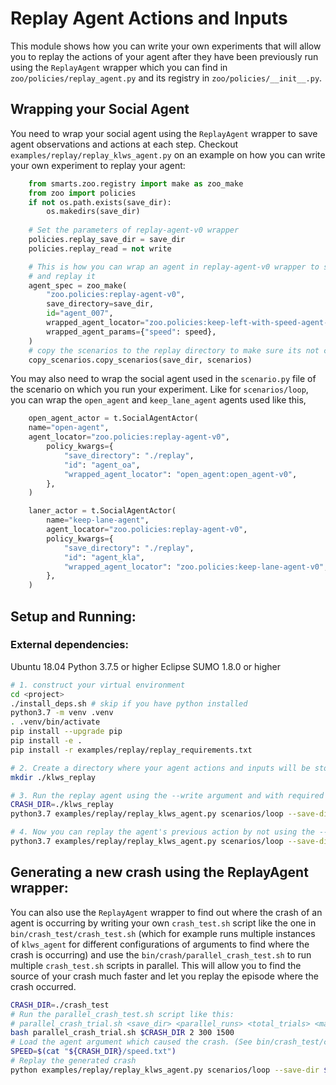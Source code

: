 # Replay Agent Actions and Inputs
This module shows how you can write your own experiments that will allow you to replay the actions of your agent after they have been previously run using the `ReplayAgent` wrapper which you can find in `zoo/policies/replay_agent.py` and its registry in `zoo/policies/__init__.py`. 

## Wrapping your Social Agent
You need to wrap your social agent using the `ReplayAgent` wrapper to save agent observations and actions at each step.
Checkout `examples/replay/replay_klws_agent.py` on an example on how you can write your own experiment to replay your agent:
```python
    from smarts.zoo.registry import make as zoo_make
    from zoo import policies
    if not os.path.exists(save_dir):
        os.makedirs(save_dir)
    
    # Set the parameters of replay-agent-v0 wrapper
    policies.replay_save_dir = save_dir
    policies.replay_read = not write

    # This is how you can wrap an agent in replay-agent-v0 wrapper to store and load its inputs and actions
    # and replay it
    agent_spec = zoo_make(
        "zoo.policies:replay-agent-v0",
        save_directory=save_dir,
        id="agent_007",
        wrapped_agent_locator="zoo.policies:keep-left-with-speed-agent-v0",
        wrapped_agent_params={"speed": speed},
    )
    # copy the scenarios to the replay directory to make sure its not changed while replaying the agent actions
    copy_scenarios.copy_scenarios(save_dir, scenarios)

```
You may also need to wrap the social agent used in the `scenario.py` file of the scenario on which you run your experiment.
Like for `scenarios/loop`, you can wrap the `open_agent` and `keep_lane_agent` agents used like this, 
```python
    open_agent_actor = t.SocialAgentActor(
    name="open-agent",
    agent_locator="zoo.policies:replay-agent-v0",
        policy_kwargs={
            "save_directory": "./replay",
            "id": "agent_oa",
            "wrapped_agent_locator": "open_agent:open_agent-v0",
        },
    )

    laner_actor = t.SocialAgentActor(
        name="keep-lane-agent",
        agent_locator="zoo.policies:replay-agent-v0",
        policy_kwargs={
            "save_directory": "./replay",
            "id": "agent_kla",
            "wrapped_agent_locator": "zoo.policies:keep-lane-agent-v0",
        },
    )
```
## Setup and Running:
### External dependencies:
Ubuntu 18.04
Python 3.7.5 or higher
Eclipse SUMO 1.8.0 or higher

```bash
# 1. construct your virtual environment
cd <project>
./install_deps.sh # skip if you have python installed
python3.7 -m venv .venv
. .venv/bin/activate
pip install --upgrade pip
pip install -e .
pip install -r examples/replay/replay_requirements.txt

# 2. Create a directory where your agent actions and inputs will be store
mkdir ./klws_replay

# 3. Run the replay agent using the --write argument and with required agent's parameters (Like the klws_agent which requires you to pass in the speed parameter) to store the actions and inputs of agents to CRASH_DIR directory:
CRASH_DIR=./klws_replay
python3.7 examples/replay/replay_klws_agent.py scenarios/loop --save-dir $CRASH_DIR --speed 20 --write --headless

# 4. Now you can replay the agent's previous action by not using the --write to load the observations saved by the wrapper in CRASH_DIR directory:
python3.7 examples/replay/replay_klws_agent.py scenarios/loop --save-dir $CRASH_DIR --speed 20 --headless

```
## Generating a new crash using the ReplayAgent wrapper:
You can also use the `ReplayAgent` wrapper to find out where the crash of an agent is occurring by writing your own `crash_test.sh` script like the one in `bin/crash_test/crash_test.sh` (which for example runs multiple instances of `klws_agent` for different configurations of arguments to find where the crash is occurring) and use the `bin/crash/parallel_crash_test.sh` to run multiple `crash_test.sh` scripts in parallel.
This will allow you to find the source of your crash much faster and let you replay the episode where the crash occurred.

```bash
CRASH_DIR=./crash_test
# Run the parallel_crash_test.sh script like this:
# parallel_crash_trial.sh <save_dir> <parallel_runs> <total_trials> <max_steps_per_trial>
bash parallel_crash_trial.sh $CRASH_DIR 2 300 1500
# Load the agent argument which caused the crash. (See bin/crash_test/crash_test.sh on how speed.txt was created).
SPEED=$(cat "${CRASH_DIR}/speed.txt")
# Replay the generated crash
python examples/replay/replay_klws_agent.py scenarios/loop --save-dir $CRASH_DIR --speed $SPEED --headless
```
